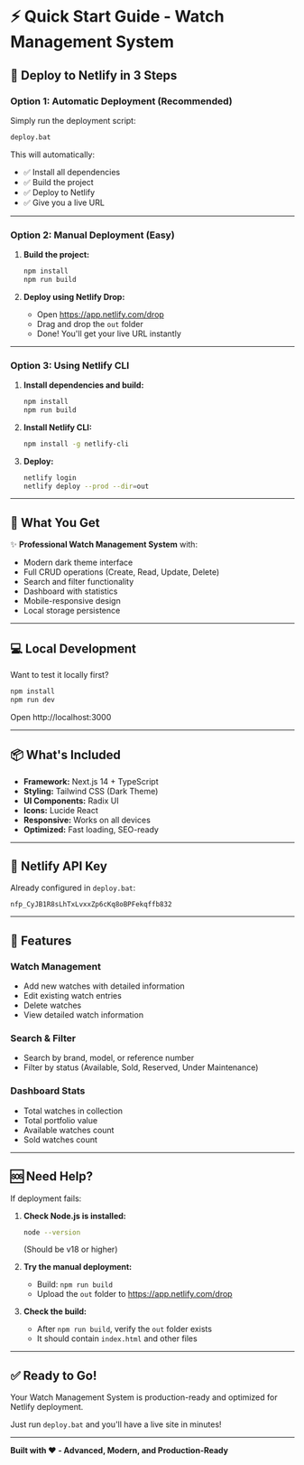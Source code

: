 # ⚡ Quick Start Guide - Watch Management System

## 🚀 Deploy to Netlify in 3 Steps

### Option 1: Automatic Deployment (Recommended)

Simply run the deployment script:

```bash
deploy.bat
```

This will automatically:
- ✅ Install all dependencies
- ✅ Build the project
- ✅ Deploy to Netlify
- ✅ Give you a live URL

---

### Option 2: Manual Deployment (Easy)

1. **Build the project:**
   ```bash
   npm install
   npm run build
   ```

2. **Deploy using Netlify Drop:**
   - Open https://app.netlify.com/drop
   - Drag and drop the `out` folder
   - Done! You'll get your live URL instantly

---

### Option 3: Using Netlify CLI

1. **Install dependencies and build:**
   ```bash
   npm install
   npm run build
   ```

2. **Install Netlify CLI:**
   ```bash
   npm install -g netlify-cli
   ```

3. **Deploy:**
   ```bash
   netlify login
   netlify deploy --prod --dir=out
   ```

---

## 🎯 What You Get

✨ **Professional Watch Management System** with:
- Modern dark theme interface
- Full CRUD operations (Create, Read, Update, Delete)
- Search and filter functionality
- Dashboard with statistics
- Mobile-responsive design
- Local storage persistence

---

## 💻 Local Development

Want to test it locally first?

```bash
npm install
npm run dev
```

Open http://localhost:3000

---

## 📦 What's Included

- **Framework:** Next.js 14 + TypeScript
- **Styling:** Tailwind CSS (Dark Theme)
- **UI Components:** Radix UI
- **Icons:** Lucide React
- **Responsive:** Works on all devices
- **Optimized:** Fast loading, SEO-ready

---

## 🔑 Netlify API Key

Already configured in `deploy.bat`:
```
nfp_CyJB1R8sLhTxLvxxZp6cKq8oBPFekqffb832
```

---

## 🎨 Features

### Watch Management
- Add new watches with detailed information
- Edit existing watch entries
- Delete watches
- View detailed watch information

### Search & Filter
- Search by brand, model, or reference number
- Filter by status (Available, Sold, Reserved, Under Maintenance)

### Dashboard Stats
- Total watches in collection
- Total portfolio value
- Available watches count
- Sold watches count

---

## 🆘 Need Help?

If deployment fails:

1. **Check Node.js is installed:**
   ```bash
   node --version
   ```
   (Should be v18 or higher)

2. **Try the manual deployment:**
   - Build: `npm run build`
   - Upload the `out` folder to https://app.netlify.com/drop

3. **Check the build:**
   - After `npm run build`, verify the `out` folder exists
   - It should contain `index.html` and other files

---

## ✅ Ready to Go!

Your Watch Management System is production-ready and optimized for Netlify deployment.

Just run `deploy.bat` and you'll have a live site in minutes!

---

**Built with ❤️ - Advanced, Modern, and Production-Ready**




